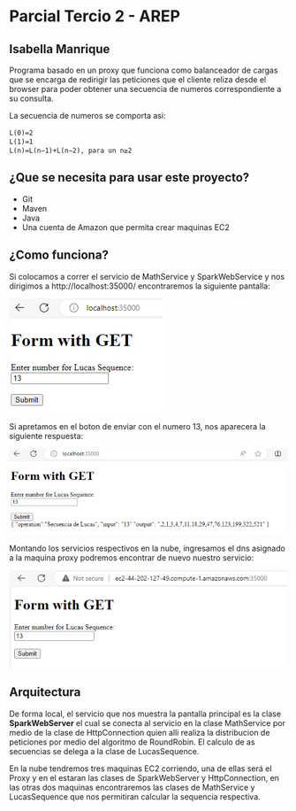 # Parcial Tercio 2 - AREP
## Isabella Manrique

Programa basado en un proxy que funciona como balanceador de cargas que se encarga de
redirigir las peticiones que el cliente reliza desde el browser para poder obtener una
secuencia de numeros correspondiente a su consulta.

La secuencia de numeros se comporta asi:

    L(0)=2
    L(1)=1
    L(n)=L(n−1)+L(n−2), para un n≥2

## ¿Que se necesita para usar este proyecto?
- Git
- Maven
- Java
- Una cuenta de Amazon que permita crear maquinas EC2

## ¿Como funciona?

Si colocamos a correr el servicio de MathService y SparkWebService y nos dirigimos a http://localhost:35000/
encontraremos la siguiente pantalla:

![img.png](img/img1.png)

Si apretamos en el boton de enviar con el numero 13, nos aparecera la siguiente respuesta:

![img.png](img/img2.png)

Montando los servicios respectivos en la nube, ingresamos el dns asignado a la maquina proxy
podremos encontrar de nuevo nuestro servicio:

![img.png](img/img3.png)

## Arquitectura
De forma local, el servicio que nos muestra la pantalla principal es la clase **SparkWebServer** el cual se
conecta al servicio en la clase MathService por medio de la clase de HttpConnection quien alli realiza la 
distribucion de peticiones por medio del algoritmo de RoundRobin. El calculo de as secuencias se delega a la
clase de LucasSequence.

En la nube tendremos tres maquinas EC2 corriendo, una de ellas será el Proxy y en el estaran las clases de
SparkWebServer y HttpConnection, en las otras dos maquinas encontraremos las clases de MathService y LucasSequence
que nos permitiran calcular la sequencia respectiva.